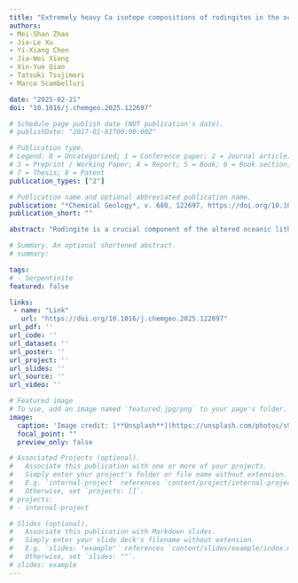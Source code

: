 ```yaml
---
title: "Extremely heavy Ca isotope compositions of rodingites in the oceanic lithosphere formed by fluid-rock interaction: Implications for the discrimination of light Mg isotope components"
authors:
- Mei-Shan Zhao
- Jia-Le Xu
- Yi-Xiang Chen
- Jia-Wei Xiong
- Xin-Yue Qiao
- Tatsuki Tsujimori
- Marco Scambelluri

date: "2025-02-21"
doi: "10.1016/j.chemgeo.2025.122697"

# Schedule page publish date (NOT publication's date).
# publishDate: "2017-01-01T00:00:00Z"

# Publication type.
# Legend: 0 = Uncategorized; 1 = Conference paper; 2 = Journal article;
# 3 = Preprint / Working Paper; 4 = Report; 5 = Book; 6 = Book section;
# 7 = Thesis; 8 = Patent
publication_types: ["2"]

# Publication name and optional abbreviated publication name.
publication: "*Chemical Geology*, v. 680, 122697, https://doi.org/10.1016/j.chemgeo.2025.122697"
publication_short: ""

abstract: "Rodingite is a crucial component of the altered oceanic lithosphere and is an extremely Ca-rich rock (CaO content reaching ca. 30 wt%). However, its Ca isotope composition remains unclear. Furthermore, rodingite and carbonate represent two common Ca-rich reservoirs in the oceanic lithosphere characterized by light Mg isotope compositions. Currently, it remains unclear how these two rock reservoirs contribute to the light Mg isotope composition of some igneous rocks. In this study, we present the Ca isotope compositions of rodingites and their protolith gabbros from the Xigaze ophiolites in southern Tibet. The gabbros exhibit relatively homogeneous δ44/40Ca values ranging from 0.70 to 0.87 ‰, which are comparable to the MORB composition, while rodingites display significantly higher δ44/40Ca values ranging from 0.92 to 1.89 ‰. Based on formation temperature conditions and mineral assemblages, rodingites can be categorized into two groups that exhibit contrasting correlations with respect to the 87Sr/86Sr isotope ratios, bulk Sr contents and Sr/Ca ratios. Group I δ44/40Ca values show a positive correlation with (87Sr/86Sr)i but negative correlations with Sr/Ca ratios and Sr contents. Group II δ44/40Ca values exhibit a negative correlation with (87Sr/86Sr)i but positive correlations with Sr/Ca ratios and Sr contents. The opposing relationships between δ44/40Ca values and geochemical compositions for Group I and II rodingites suggest Ca additions from different fluid sources and fluid compositions during rodingitization. Initially, seawater predominates the metasomatic fluids during the early stages of rodingitization, however, serpentinizing fluid that dissolves clinopyroxene and orthopyroxene becomes dominating as the fluid-rock reaction progresses. The results indicate that fluid-rock reactions occurring during rodingitization control the Ca isotope composition of the resulting rodingites. Rodingite represents a previously unrecognized reservoir of high Ca contents and δ44/40Ca values in the altered oceanic lithosphere, which could significantly influence mantle Ca isotope compositions through oceanic slab subduction. In addition, due to the distinct δ44/40Ca values between rodingite and carbonate-related components, Ca isotopes may serve as an effective tool for distinguishing these light Mg isotope components in the oceanic lithosphere, which is critical for utilizing Casingle bondMg isotopes as powerful tracers in crust-mantle interaction and carbonate recycling processes."

# Summary. An optional shortened abstract.
# summary: 

tags: 
# - Serpentinite
featured: false

links:
 - name: "Link"
   url: "https://doi.org/10.1016/j.chemgeo.2025.122697"
url_pdf: ''
url_code: ''
url_dataset: ''
url_poster: ''
url_project: ''
url_slides: ''
url_source: ''
url_video: ''

# Featured image
# To use, add an image named `featured.jpg/png` to your page's folder. 
image: 
  caption: 'Image credit: [**Unsplash**](https://unsplash.com/photos/s9CC2SKySJM)'
  focal_point: ""
  preview_only: false

# Associated Projects (optional).
#   Associate this publication with one or more of your projects.
#   Simply enter your project's folder or file name without extension.
#   E.g. `internal-project` references `content/project/internal-project/index.md`.
#   Otherwise, set `projects: []`.
# projects:
# - internal-project

# Slides (optional).
#   Associate this publication with Markdown slides.
#   Simply enter your slide deck's filename without extension.
#   E.g. `slides: "example"` references `content/slides/example/index.md`.
#   Otherwise, set `slides: ""`.
# slides: example
---
```

